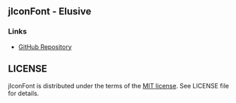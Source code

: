 ## jIconFont - Elusive

### Links

* [GitHub Repository](https://github.com/reduxframework/elusive-iconfont)

## LICENSE
jIconFont is distributed under the terms of the [MIT license](http://opensource.org/licenses/mit-license.html). See LICENSE file for details.





